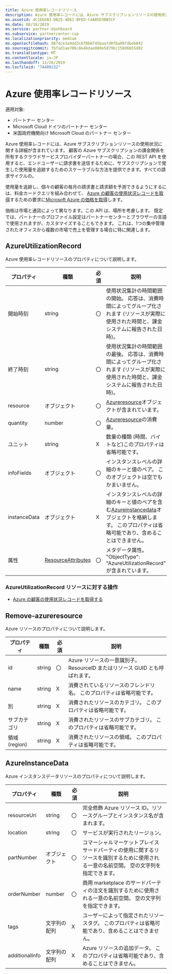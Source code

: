 ```yaml
---
title: Azure 使用率レコードリソース
description: Azure 使用率レコードには、Azure サブスクリプションリソースの使用状況に関する詳細が含まれています。
ms.assetid: 4C1EEEB3-DB25-4D61-BFED-C4AB5D3BB5CF
ms.date: 08/16/2019
ms.service: partner-dashboard
ms.subservice: partnercenter-csp
ms.localizationpriority: medium
ms.openlocfilehash: 8874ce3a9dd3c6f8b0745baafd0f6a09fdbeb842
ms.sourcegitcommit: fbfad1ae706c8e4bdae080e5d79bc158d6b55d02
ms.translationtype: MT
ms.contentlocale: ja-JP
ms.lasthandoff: 11/26/2019
ms.locfileid: "74489132"
---
```

# <a name="azure-utilization-record-resources"></a>Azure 使用率レコードリソース

適用対象:

- パートナー センター
- Microsoft Cloud ドイツのパートナー センター
- 米国政府機関向け Microsoft Cloud のパートナー センター

Azure 使用率レコードには、Azure サブスクリプションリソースの使用状況に関する詳細が含まれています。 顧客の Azure サブスクリプションの課金関係を所有するクラウドサービスプロバイダーパートナーの場合、この REST API を使用すると、エンドユーザーに請求書を送信するために、サブスクリプションで発生した使用量を追跡するためのスケーラブルな方法を提供できます。すべての請求サイクルの。

使用量を追跡し、個々の顧客の毎月の請求書と請求額を予測できるようにするには、料金カードクエリを組み合わせて、 [Azure の顧客の使用状況レコードを取得](get-a-customer-s-utilization-record-for-azure.md)するための要求に[Microsoft Azure の価格を取得](get-prices-for-microsoft-azure.md)します。

価格は市場と通貨によって異なります。この API は、場所を考慮します。 既定では、パートナーのプロファイル設定はパートナーセンターとブラウザーの言語で使用されますが、カスタマイズすることもできます。 これは、1つの集中管理されたオフィスから複数の市場で売上を管理する場合に特に関連します。

## <a name="azureutilizationrecord"></a>AzureUtilizationRecord

Azure 使用率レコードリソースのプロパティについて説明します。

| プロパティ       | 種類                                      | 必須 | 説明                                                                                                                                                                             |
|----------------|-------------------------------------------|----------|-----------------------------------------------------------------------------------------------------------------------------------------------------------------------------------------|
| 開始時刻 | string                                    | 〇      | 使用状況集計の時間範囲の開始。 応答は、消費時間によってグループ化されます (リソースが実際に使用された時間と、課金システムに報告された日時)。 |
| 終了時刻   | string                                    | 〇      | 使用状況集計の時間範囲の最後。 応答は、消費時間によってグループ化されます (リソースが実際に使用された時間と、課金システムに報告された日時)。   |
| resource       | オブジェクト                                    | 〇      | [Azureresource](#azureresource)オブジェクトが含まれています。                                                                                                                                     |
| quantity       | number                                    | 〇      | [Azureresource](#azureresource)の消費量。                                                                                                                           |
| ユニット           | string                                    | X       | 数量の種類 (時間、バイトなど)このプロパティは省略可能です。                                                                                                                     |
| infoFields     | オブジェクト                                    | 〇      | インスタンスレベルの詳細のキーと値のペア。 このオブジェクトは空でもかまいません。                                                                                                                    |
| instanceData   | オブジェクト                                    | X       | インスタンスレベルの詳細のキーと値のペアを含む[Azureinstancedata](#azureinstancedata)オブジェクトを格納します。 このプロパティは省略可能であり、含めることはできません。                  |
| 属性     | [ResourceAttributes](utility-resources.md#resourceattributes) | 〇      | メタデータ属性。 "ObjectType": "AzureUtilizationRecord" が含まれています。                                                                                                                |

### <a name="operations-on-the-azureutilizationrecord-resource"></a>AzureUtilizationRecord リソースに対する操作

- [Azure の顧客の使用状況レコードを取得する](get-a-customer-s-utilization-record-for-azure.md)

## <a name="azureresource"></a>Remove-azureresource

Azure リソースのプロパティについて説明します。

| プロパティ    | 種類   | 必須 | 説明                                                                         |
|-------------|--------|----------|-------------------------------------------------------------------------------------|
| id          | string | 〇      | Azure リソースの一意識別子。 ResourceID またはリソース GUID とも呼ばれます。 |
| name        | string | X       | 消費されているリソースのフレンドリ名。 このプロパティは省略可能です。            |
| 別    | string | X       | 消費されたリソースのカテゴリ。 このプロパティは省略可能です。                   |
| サブカテゴリ | string | X       | 消費されたリソースのサブカテゴリ。 このプロパティは省略可能です。               |
| 領域 (region)      | string | X       | 消費されたリソースの領域。 このプロパティは省略可能です。                     |

## <a name="azureinstancedata"></a>AzureInstanceData

Azure インスタンスデータリソースのプロパティについて説明します。

| プロパティ       | 種類             | 必須 | 説明                                                                                                        |
|----------------|------------------|----------|--------------------------------------------------------------------------------------------------------------------|
| resourceUri    | string           | 〇      | 完全修飾 Azure リソース ID。リソースグループとインスタンス名が含まれます。                   |
| location       | string           | 〇      | サービスが実行されたリージョン。                                                                               |
| partNumber     | オブジェクト           | 〇      | コマーシャルマーケットプレイスサードパーティの使用に関するリソースを識別するために使用される一意の名前空間。 空の文字列を指定できます。 |
| orderNumber    | number           | 〇      | 商用 marketplace のサードパーティの注文を識別するために使用される一意の名前空間。 空の文字列を指定できます。          |
| tags           | 文字列の配列 | X       | ユーザーによって指定されたリソースタグ。 このプロパティは省略可能であり、含めることはできません。                            |
| additionalInfo | 文字列の配列 | X       | Azure リソースの追加データ。 このプロパティは省略可能であり、含めることはできません。                          |
